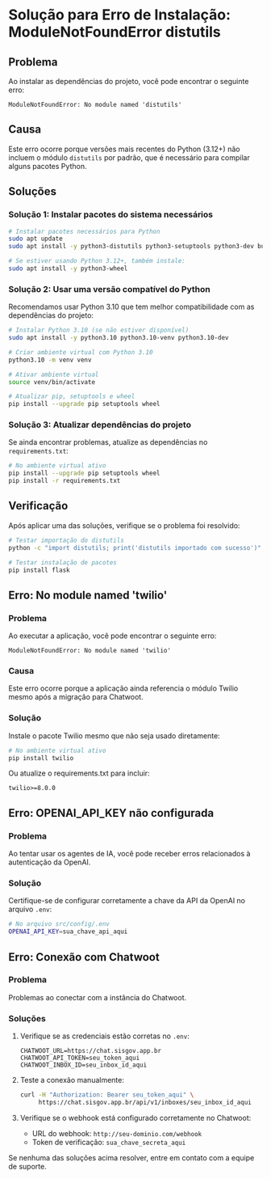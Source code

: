 # Solução para Erro de Instalação: ModuleNotFoundError distutils

## Problema
Ao instalar as dependências do projeto, você pode encontrar o seguinte erro:
```
ModuleNotFoundError: No module named 'distutils'
```

## Causa
Este erro ocorre porque versões mais recentes do Python (3.12+) não incluem o módulo `distutils` por padrão, que é necessário para compilar alguns pacotes Python.

## Soluções

### Solução 1: Instalar pacotes do sistema necessários
```bash
# Instalar pacotes necessários para Python
sudo apt update
sudo apt install -y python3-distutils python3-setuptools python3-dev build-essential

# Se estiver usando Python 3.12+, também instale:
sudo apt install -y python3-wheel
```

### Solução 2: Usar uma versão compatível do Python
Recomendamos usar Python 3.10 que tem melhor compatibilidade com as dependências do projeto:

```bash
# Instalar Python 3.10 (se não estiver disponível)
sudo apt install -y python3.10 python3.10-venv python3.10-dev

# Criar ambiente virtual com Python 3.10
python3.10 -m venv venv

# Ativar ambiente virtual
source venv/bin/activate

# Atualizar pip, setuptools e wheel
pip install --upgrade pip setuptools wheel
```

### Solução 3: Atualizar dependências do projeto
Se ainda encontrar problemas, atualize as dependências no `requirements.txt`:

```bash
# No ambiente virtual ativo
pip install --upgrade pip setuptools wheel
pip install -r requirements.txt
```

## Verificação
Após aplicar uma das soluções, verifique se o problema foi resolvido:

```bash
# Testar importação do distutils
python -c "import distutils; print('distutils importado com sucesso')"

# Testar instalação de pacotes
pip install flask
```

## Erro: No module named 'twilio'

### Problema
Ao executar a aplicação, você pode encontrar o seguinte erro:
```
ModuleNotFoundError: No module named 'twilio'
```

### Causa
Este erro ocorre porque a aplicação ainda referencia o módulo Twilio mesmo após a migração para Chatwoot.

### Solução
Instale o pacote Twilio mesmo que não seja usado diretamente:

```bash
# No ambiente virtual ativo
pip install twilio
```

Ou atualize o requirements.txt para incluir:
```
twilio>=8.0.0
```

## Erro: OPENAI_API_KEY não configurada

### Problema
Ao tentar usar os agentes de IA, você pode receber erros relacionados à autenticação da OpenAI.

### Solução
Certifique-se de configurar corretamente a chave da API da OpenAI no arquivo `.env`:

```bash
# No arquivo src/config/.env
OPENAI_API_KEY=sua_chave_api_aqui
```

## Erro: Conexão com Chatwoot

### Problema
Problemas ao conectar com a instância do Chatwoot.

### Soluções
1. Verifique se as credenciais estão corretas no `.env`:
   ```
   CHATWOOT_URL=https://chat.sisgov.app.br
   CHATWOOT_API_TOKEN=seu_token_aqui
   CHATWOOT_INBOX_ID=seu_inbox_id_aqui
   ```

2. Teste a conexão manualmente:
   ```bash
   curl -H "Authorization: Bearer seu_token_aqui" \
        https://chat.sisgov.app.br/api/v1/inboxes/seu_inbox_id_aqui
   ```

3. Verifique se o webhook está configurado corretamente no Chatwoot:
   - URL do webhook: `http://seu-dominio.com/webhook`
   - Token de verificação: `sua_chave_secreta_aqui`

Se nenhuma das soluções acima resolver, entre em contato com a equipe de suporte.